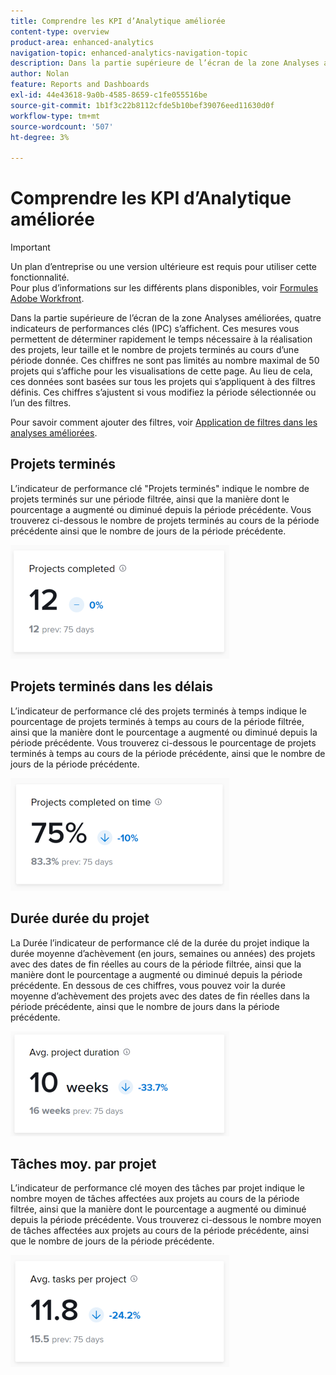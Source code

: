 ```yaml
---
title: Comprendre les KPI d’Analytique améliorée
content-type: overview
product-area: enhanced-analytics
navigation-topic: enhanced-analytics-navigation-topic
description: Dans la partie supérieure de l’écran de la zone Analyses améliorées, quatre indicateurs de performances clés (IPC) s’affichent. Ces mesures vous permettent de déterminer rapidement le temps nécessaire à la réalisation des projets, leur taille et le nombre de projets terminés au cours d’une période donnée. Ces chiffres ne sont pas limités au nombre maximal de 50 projets qui s’affiche pour les visualisations de cette page. Au lieu de cela, ces données sont basées sur tous les projets qui s’appliquent à des filtres définis. Ces chiffres s’ajustent si vous modifiez la période sélectionnée ou l’un des filtres.
author: Nolan
feature: Reports and Dashboards
exl-id: 44e43618-9a0b-4585-8659-c1fe055516be
source-git-commit: 1b1f3c22b8112cfde5b10bef39076eed11630d0f
workflow-type: tm+mt
source-wordcount: '507'
ht-degree: 3%

---
```


# Comprendre les KPI d’Analytique améliorée

>[!IMPORTANT]
>
>Un plan d’entreprise ou une version ultérieure est requis pour utiliser cette fonctionnalité.\
>Pour plus d’informations sur les différents plans disponibles, voir [Formules Adobe Workfront](https://www.workfront.com/plans?lang=fr).

Dans la partie supérieure de l’écran de la zone Analyses améliorées, quatre indicateurs de performances clés (IPC) s’affichent. Ces mesures vous permettent de déterminer rapidement le temps nécessaire à la réalisation des projets, leur taille et le nombre de projets terminés au cours d’une période donnée. Ces chiffres ne sont pas limités au nombre maximal de 50 projets qui s’affiche pour les visualisations de cette page. Au lieu de cela, ces données sont basées sur tous les projets qui s’appliquent à des filtres définis. Ces chiffres s’ajustent si vous modifiez la période sélectionnée ou l’un des filtres.

Pour savoir comment ajouter des filtres, voir [Application de filtres dans les analyses améliorées](../enhanced-analytics/use-enhanced-analytics-filters.md).

## Projets terminés

L’indicateur de performance clé &quot;Projets terminés&quot; indique le nombre de projets terminés sur une période filtrée, ainsi que la manière dont le pourcentage a augmenté ou diminué depuis la période précédente. Vous trouverez ci-dessous le nombre de projets terminés au cours de la période précédente ainsi que le nombre de jours de la période précédente.

![](assets/kpi-projects-completed-350x182.png)

## Projets terminés dans les délais

L’indicateur de performance clé des projets terminés à temps indique le pourcentage de projets terminés à temps au cours de la période filtrée, ainsi que la manière dont le pourcentage a augmenté ou diminué depuis la période précédente. Vous trouverez ci-dessous le pourcentage de projets terminés à temps au cours de la période précédente, ainsi que le nombre de jours de la période précédente.

![](assets/kpi-projects-completed-on-time-350x180.png)

## Durée durée du projet

La Durée l’indicateur de performance clé de la durée du projet indique la durée moyenne d’achèvement (en jours, semaines ou années) des projets avec des dates de fin réelles au cours de la période filtrée, ainsi que la manière dont le pourcentage a augmenté ou diminué depuis la période précédente. En dessous de ces chiffres, vous pouvez voir la durée moyenne d’achèvement des projets avec des dates de fin réelles dans la période précédente, ainsi que le nombre de jours dans la période précédente.

![](assets/kpi-avg.-project-duration-350x168.png)

## Tâches moy. par projet

L’indicateur de performance clé moyen des tâches par projet indique le nombre moyen de tâches affectées aux projets au cours de la période filtrée, ainsi que la manière dont le pourcentage a augmenté ou diminué depuis la période précédente. Vous trouverez ci-dessous le nombre moyen de tâches affectées aux projets au cours de la période précédente, ainsi que le nombre de jours de la période précédente.

![](assets/kpi-average-tasks-per-project-350x179.png)
